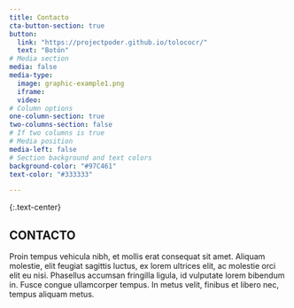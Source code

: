```yaml
---
title: Contacto
cta-button-section: true
button:
  link: "https://projectpoder.github.io/tolococr/"
  text: "Botón"
# Media section
media: false
media-type:
  image: graphic-example1.png
  iframe:
  video:
# Column options
one-column-section: true
two-columns-section: false
# If two columns is true
# Media position
media-left: false
# Section background and text colors
background-color: "#97C461"
text-color: "#333333"

---
```


{:.text-center}
## CONTACTO

Proin tempus vehicula nibh, et mollis erat consequat sit amet. Aliquam molestie, elit feugiat sagittis luctus, ex lorem ultrices elit, ac molestie orci elit eu nisi. Phasellus accumsan fringilla ligula, id vulputate lorem bibendum in. Fusce congue ullamcorper tempus. In metus velit, finibus et libero nec, tempus aliquam metus.
